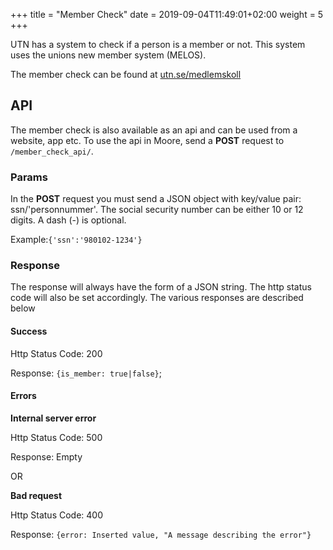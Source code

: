 +++
title = "Member Check"
date =  2019-09-04T11:49:01+02:00
weight = 5
+++

UTN has a system to check if a person is a member or not.
This system uses the unions new member system (MELOS).

The member check can be found at [utn.se/medlemskoll](https://www.utn.se/medlemskoll "Member Check")

## API

The member check is also available as an api and can be used from a website, app etc.
To use the api in Moore, send a **POST** request to `/member_check_api/`.

### Params
In the **POST** request you must send a JSON object with key/value pair: ssn/'personnummer'. 
The social security number can be either 10 or 12 digits. A dash (-) is optional.

Example:`{'ssn':'980102-1234'}` 



### Response

The response will always have the form of a JSON string. The http status code will also be set accordingly.
The various responses are described below

#### Success

Http Status Code: 200

Response: `{is_member: true|false}`;

#### Errors

**Internal server error**

Http Status Code: 500

Response: Empty

OR

**Bad request**

Http Status Code: 400

Response: `{error: Inserted value, "A message describing the error"}`

